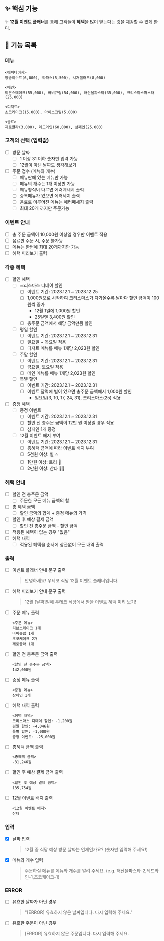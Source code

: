 ## ✨ 핵심 기능

✨ **12월 이벤트 플래너**를 통해 고객들이 **혜택**을 많이 받는다는 것을 체감할 수 있게 한다.

## 🚀 기능 목록

### 메뉴

```
<애피타이저>
양송이수프(6,000), 타파스(5,500), 시저샐러드(8,000)

<메인>
티본스테이크(55,000), 바비큐립(54,000), 해산물파스타(35,000), 크리스마스파스타(25,000)

<디저트>
초코케이크(15,000), 아이스크림(5,000)

<음료>
제로콜라(3,000), 레드와인(60,000), 샴페인(25,000)
```

### 고객의 선택 (입력값)

- [ ] 방문 날짜
  - [ ] 1 이상 31 이하 숫자만 입력 가능
  - [ ] 12월이 아닌 날짜도 생각해보기
- [ ] 주문 접수 (메뉴와 개수)
  - [ ] 메뉴판에 있는 메뉴만 가능
  - [ ] 메뉴의 개수는 1개 이상만 가능
  - [ ] 메뉴형식이 다르면 에러메세지 출력
  - [ ] 중복메뉴가 있으면 에러세지 출력
  - [ ] 음료로 이루어진 메뉴는 에러메세지 출력
  - [ ] 최대 20개 까지만 주문가능

### 이벤트 안내

- [ ] 총 주문 금액이 10,000원 이상일 경우만 이벤트 적용
- [ ] 음료만 주문 시, 주문 불가능
- [ ] 메뉴는 한번에 최대 20개까지만 가능
- [ ] 혜택 미리보기 출력

### 각종 혜택

- [ ] 할인 혜택
  - [ ] 크리스마스 디데이 할인
    - [ ] 이벤트 기간: 2023.12.1 ~ 2023.12.25
    - [ ] 1,000원으로 시작하여 크리스마스가 다가올수록 날마다 할인 금액이 100원씩 증가
      - 12월 1일에 1,000원 할인
      - 25일엔 3,400원 할인
    - [ ] 총주문 금액에서 해당 금액만큼 할인
  - [ ] 평일 할인
    - [ ] 이벤트 기간: 2023.12.1 ~ 2023.12.31
    - [ ] 일요일 ~ 목요일 적용
    - [ ] 디저트 메뉴를 메뉴 1개당 2,023원 할인
  - [ ] 주말 할인
    - [ ] 이벤트 기간: 2023.12.1 ~ 2023.12.31
    - [ ] 금요일, 토요일 적용
    - [ ] 메인 메뉴를 메뉴 1개당 2,023원 할인
  - [ ] 특별 할인
    - [ ] 이벤트 기간: 2023.12.1 ~ 2023.12.31
    - [ ] 이벤트 달력에 별이 있으면 총주문 금액에서 1,000원 할인
      - 일요일(3, 10, 17, 24, 31), 크리스마스(25) 적용
- [ ] 증정 혜택
  - [ ] 증정 이벤트
    - [ ] 이벤트 기간: 2023.12.1 ~ 2023.12.31
    - [ ] 할인 전 총주문 금액이 12만 원 이상일 경우 적용
    - [ ] 샴페인 1개 증정
  - [ ] 12월 이벤트 배지 부여
    - [ ] 이벤트 기간: 2023.12.1 ~ 2023.12.31
    - [ ] 총혜택 금액에 따라 이벤트 배지 부여
    - [ ] 5천원 이상: 별 ⭐️
    - [ ] 1만원 이상: 트리 🎄
    - [ ] 2만원 이상: 산타 🎅🏻

### 혜택 안내

- [ ] 할인 전 총주문 금액
  - [ ] 주문한 모든 메뉴 금액의 합
- [ ] 총 혜택 금액
  - [ ] 할인 금액의 합계 + 증정 메뉴의 가격
- [ ] 할인 후 예상 결제 금액
  - [ ] 할인 전 총주문 금액 - 할인 금액
- [ ] 적용된 혜택이 없는 경우 "없음"
- [ ] 혜택 내역
  - [ ] 적용된 혜택을 순서에 상관없이 모든 내역 출력

### 출력

- [ ] 이벤트 플래너 안내 문구 출력
  > 안녕하세요! 우테코 식당 12월 이벤트 플래너입니다.
- [ ] 혜택 미리보기 안내 문구 출력
  > 12월 [날짜]일에 우테코 식당에서 받을 이벤트 혜택 미리 보기!
- [ ] 주문 메뉴 출력
  ```
  <주문 메뉴>
  티본스테이크 1개
  바비큐립 1개
  초코케이크 2개
  제로콜라 1개
  ```
- [ ] 할인 전 총주문 금액 출력
  ```
  <할인 전 총주문 금액>
  142,000원
  ```
- [ ] 증정 메뉴 출력
  ```
  <증정 메뉴>
  샴페인 1개
  ```
- [ ] 혜택 내역 출력
  ```
  <혜택 내역>
  크리스마스 디데이 할인: -1,200원
  평일 할인: -4,046원
  특별 할인: -1,000원
  증정 이벤트: -25,000원
  ```
- [ ] 총혜택 금액 출력
  ```
  <총혜택 금액>
  -31,246원
  ```
- [ ] 할인 후 예상 결제 금액 출력
  ```
  <할인 후 예상 결제 금액>
  135,754원
  ```
- [ ] 12월 이벤트 배지 출력
  ```
  <12월 이벤트 배지>
  산타
  ```

### 입력

- [x] 날짜 입력
  > 12월 중 식당 예상 방문 날짜는 언제인가요? (숫자만 입력해 주세요!)
- [x] 메뉴와 개수 입력
  > 주문하실 메뉴를 메뉴와 개수를 알려 주세요. (e.g. 해산물파스타-2,레드와인-1,초코케이크-1)

### ERROR

- [ ] 유효한 날짜가 아닌 경우
  > "[ERROR] 유효하지 않은 날짜입니다. 다시 입력해 주세요."
- [ ] 유효한 주문이 아닌 경우
  > [ERROR] 유효하지 않은 주문입니다. 다시 입력해 주세요.
